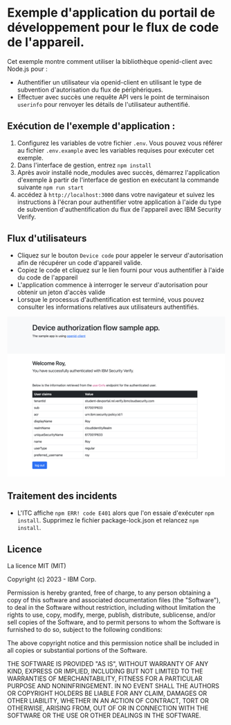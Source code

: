 # Exemple d'application du portail de développement pour le flux de code de l'appareil.

Cet exemple montre comment utiliser la bibliothèque openid-client avec Node.js pour :
- Authentifier un utilisateur via openid-client en utilisant le type de subvention d'autorisation du flux de périphériques.
- Effectuer avec succès une requête API vers le point de terminaison `userinfo` pour renvoyer les détails de l'utilisateur authentifié.

## Exécution de l'exemple d'application :
1. Configurez les variables de votre fichier `.env`. Vous pouvez vous référer au fichier `.env.example` avec les variables requises pour exécuter cet exemple.
3. Dans l'interface de gestion, entrez `npm install`
4. Après avoir installé node_modules avec succès, démarrez l'application d'exemple à partir de l'interface de gestion en exécutant la commande suivante `npm run start`
4. accédez à `http://localhost:3000` dans votre navigateur et suivez les instructions à l'écran pour authentifier votre application à l'aide du type de subvention d'authentification du flux de l'appareil avec IBM Security Verify.

## Flux d'utilisateurs
- Cliquez sur le bouton `Device code` pour appeler le serveur d'autorisation afin de récupérer un code d'appareil valide.
- Copiez le code et cliquez sur le lien fourni pour vous authentifier à l'aide du code de l'appareil
- L'application commence à interroger le serveur d'autorisation pour obtenir un jeton d'accès valide
- Lorsque le processus d'authentification est terminé, vous pouvez consulter les informations relatives aux utilisateurs authentifiés.

![capture d'écran](screenshot.png)

## Traitement des incidents
- L'ITC affiche `npm ERR! code E401` alors que l'on essaie d'exécuter `npm install`. Supprimez le fichier package-lock.json et relancez `npm install`.


## Licence

La licence MIT (MIT)

Copyright (c) 2023 - IBM Corp.

Permission is hereby granted, free of charge, to any person obtaining a
copy of this software and associated documentation files (the
"Software"), to deal in the Software without restriction, including
without limitation the rights to use, copy, modify, merge, publish,
distribute, sublicense, and/or sell copies of the Software, and to
permit persons to whom the Software is furnished to do so, subject to
the following conditions:

The above copyright notice and this permission notice shall be included
in all copies or substantial portions of the Software.

THE SOFTWARE IS PROVIDED "AS IS", WITHOUT WARRANTY OF ANY KIND, EXPRESS
OR IMPLIED, INCLUDING BUT NOT LIMITED TO THE WARRANTIES OF
MERCHANTABILITY, FITNESS FOR A PARTICULAR PURPOSE AND NONINFRINGEMENT. IN NO EVENT SHALL THE AUTHORS OR COPYRIGHT HOLDERS BE LIABLE FOR ANY
CLAIM, DAMAGES OR OTHER LIABILITY, WHETHER IN AN ACTION OF CONTRACT,
TORT OR OTHERWISE, ARISING FROM, OUT OF OR IN CONNECTION WITH THE
SOFTWARE OR THE USE OR OTHER DEALINGS IN THE SOFTWARE.
<!-- v2.3.7 : caits-prod-app-gp_webui_20241231T140321-21_en_fr -->